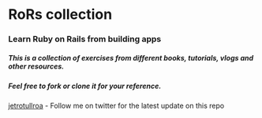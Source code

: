 # RoRs collection

### Learn Ruby on Rails from building apps

##### This is a collection of exercises from different books, tutorials, vlogs and other resources.
##### Feel free to fork or clone it for your reference.


[jetrotullroa](https://twitter.com/jetrotullroa) - Follow me on twitter for the latest update on this repo
